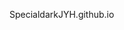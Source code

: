 SpecialdarkJYH.github.io

<html>
<head>
<meta charset="UTF-8">

</head>
<body>
<object style="width: 900px; height: 1000px" data="http://specialdark.tistory.com"></object>
</body>
</html>


